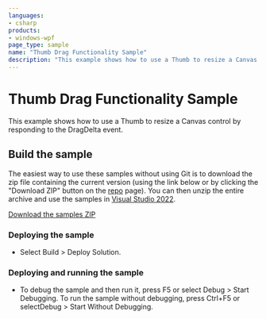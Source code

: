 ```yaml
---
languages:
- csharp
products:
- windows-wpf
page_type: sample
name: "Thumb Drag Functionality Sample"        
description: "This example shows how to use a Thumb to resize a Canvas control by responding to the DragDelta event."
---
```


# Thumb Drag Functionality Sample
This example shows how to use a Thumb to resize a Canvas control by responding to the DragDelta event.

## Build the sample
The easiest way to use these samples without using Git is to download the zip file containing the current version (using the link below or by clicking the "Download ZIP" button on the [repo](https://github.com/microsoft/WPF-Samples?tab=readme-ov-file) page). You can then unzip the entire archive and use the samples in [Visual Studio 2022](https://www.visualstudio.com/wpf-vs).

[Download the samples ZIP](../../archive/main.zip)

### Deploying the sample
- Select Build > Deploy Solution. 

### Deploying and running the sample
- To debug the sample and then run it, press F5 or select Debug >  Start Debugging. To run the sample without debugging, press Ctrl+F5 or selectDebug > Start Without Debugging. 


